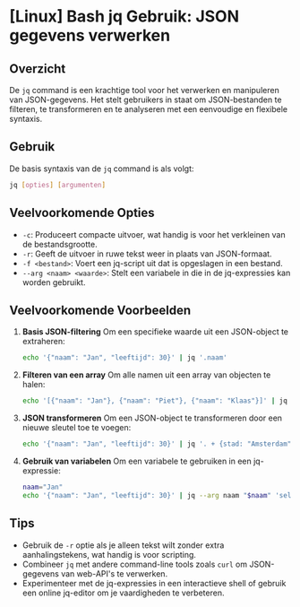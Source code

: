 # [Linux] Bash jq Gebruik: JSON gegevens verwerken

## Overzicht
De `jq` command is een krachtige tool voor het verwerken en manipuleren van JSON-gegevens. Het stelt gebruikers in staat om JSON-bestanden te filteren, te transformeren en te analyseren met een eenvoudige en flexibele syntaxis.

## Gebruik
De basis syntaxis van de `jq` command is als volgt:

```bash
jq [opties] [argumenten]
```

## Veelvoorkomende Opties
- `-c`: Produceert compacte uitvoer, wat handig is voor het verkleinen van de bestandsgrootte.
- `-r`: Geeft de uitvoer in ruwe tekst weer in plaats van JSON-formaat.
- `-f <bestand>`: Voert een jq-script uit dat is opgeslagen in een bestand.
- `--arg <naam> <waarde>`: Stelt een variabele in die in de jq-expressies kan worden gebruikt.

## Veelvoorkomende Voorbeelden

1. **Basis JSON-filtering**
   Om een specifieke waarde uit een JSON-object te extraheren:
   ```bash
   echo '{"naam": "Jan", "leeftijd": 30}' | jq '.naam'
   ```

2. **Filteren van een array**
   Om alle namen uit een array van objecten te halen:
   ```bash
   echo '[{"naam": "Jan"}, {"naam": "Piet"}, {"naam": "Klaas"}]' | jq '.[].naam'
   ```

3. **JSON transformeren**
   Om een JSON-object te transformeren door een nieuwe sleutel toe te voegen:
   ```bash
   echo '{"naam": "Jan", "leeftijd": 30}' | jq '. + {stad: "Amsterdam"}'
   ```

4. **Gebruik van variabelen**
   Om een variabele te gebruiken in een jq-expressie:
   ```bash
   naam="Jan"
   echo '{"naam": "Jan", "leeftijd": 30}' | jq --arg naam "$naam" 'select(.naam == $naam)'
   ```

## Tips
- Gebruik de `-r` optie als je alleen tekst wilt zonder extra aanhalingstekens, wat handig is voor scripting.
- Combineer `jq` met andere command-line tools zoals `curl` om JSON-gegevens van web-API's te verwerken.
- Experimenteer met de jq-expressies in een interactieve shell of gebruik een online jq-editor om je vaardigheden te verbeteren.